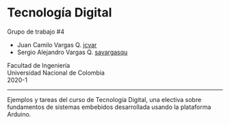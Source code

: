 # Tecnología Digital

Grupo de trabajo #4
- Juan Camilo Vargas Q. [jcvar](https://github.com/jcvar)
- Sergio Alejandro Vargas Q. [savargasqu](https://github.com/savargasqu)

Facultad de Ingeniería\
Universidad Nacional de Colombia\
2020-1

----

Ejemplos y tareas del curso de Tecnología Digital, una electiva sobre fundamentos de sistemas embebidos desarrollada usando la plataforma Arduino.

